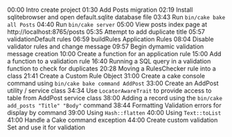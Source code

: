 # 

00:00 Intro create project
01:30 Add Posts migration
02:19 Install sqlitebrowser and open default.sqlite database file
03:43 Run `bin/cake bake all Posts`
04:40 Run `bin/cake server`
05:00 View posts index page at http://localhost:8765/posts
05:35 Attempt to add duplicate title
05:57 validationDefault rules
06:59 buildRules Application Rules
08:04 Disable validator rules and change message 
09:57 Begin dymamic validation message creation
10:00 Create a function for an application rule
15:00 Add a function to a validation rule
16:40 Running a SQL query in a validation function to check for duplicates
20:28 Moving a RulesChecker rule into a class
21:41 Create a Custom Rule Object
31:00 Create a cake console command using `bin/cake bake command AddPost`
33:00 Create an AddPost utility / service class
34:34 Use `LocatorAwareTrait` to provide access to table from AddPost service class
38:00 Adding a record using the `bin/cake add_posts "Title" "Body"` command
38:44 Formatting Validation errors for display by command
39:00 Using `Hash::flatten`
40:00 Using `Text::toList`
41:00 Handle a Cake command exception
44:00 Create custom validation Set and use it for validation

